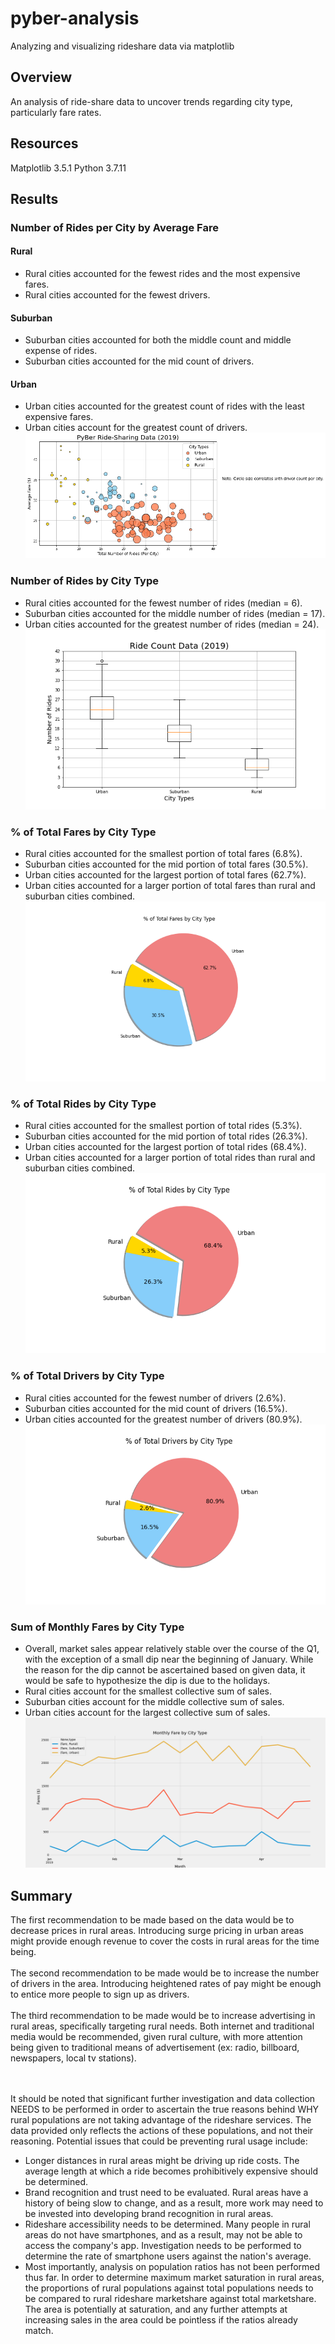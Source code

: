 # pyber-analysis
Analyzing and visualizing rideshare data via matplotlib

## Overview
An analysis of ride-share data to uncover trends regarding city type, particularly fare rates. 

## Resources
Matplotlib 3.5.1
Python 3.7.11

## Results
### Number of Rides per City by Average Fare
#### Rural
- Rural cities accounted for the fewest rides and the most expensive fares.
- Rural cities accounted for the fewest drivers. 
#### Suburban
- Suburban cities accounted for both the middle count and middle expense of rides. 
- Suburban cities accounted for the mid count of drivers. 
#### Urban
- Urban cities accounted for the greatest count of rides with the least expensive fares.
- Urban cities account for the greatest count of drivers. 
![Figure 1](analysis/Fig1.png)

### Number of Rides by City Type
- Rural cities accounted for the fewest number of rides (median = 6). 
- Suburban cities accounted for the middle number of rides (median = 17). 
- Urban cities accounted for the greatest number of rides (median = 24).
![Figure 2](analysis/Fig2.png)

### % of Total Fares by City Type
- Rural cities accounted for the smallest portion of total fares (6.8%). 
- Suburban cities accounted for the mid portion of total fares (30.5%). 
- Urban cities accounted for the largest portion of total fares (62.7%). 
- Urban cities accounted for a larger portion of total fares than rural and suburban cities combined. 
![Figure 5](analysis/Fig5.png)

### % of Total Rides by City Type
- Rural cities accounted for the smallest portion of total rides (5.3%).
- Suburban cities accounted for the mid portion of total rides (26.3%). 
- Urban cities accounted for the largest portion of total rides (68.4%). 
- Urban cities accounted for a larger portion of total rides than rural and suburban cities combined. 
![Figure 6](analysis/Fig6.png)

### % of Total Drivers by City Type
- Rural cities accounted for the fewest number of drivers (2.6%). 
- Suburban cities accounted for the mid count of drivers (16.5%). 
- Urban cities accounted for the greatest number of drivers (80.9%). 
![Figure 7](analysis/Fig7.png)

### Sum of Monthly Fares by City Type
- Overall, market sales appear relatively stable over the course of the Q1, with the exception of a small dip near the beginning of January. While the reason for the dip cannot be ascertained based on given data, it would be safe to hypothesize the dip is due to the holidays. 
- Rural cities account for the smallest collective sum of sales. 
- Suburban cities account for the middle collective sum of sales. 
- Urban cities account for the largest collective sum of sales. 
![Figure 8](analysis/fig8.png)

## Summary

The first recommendation to be made based on the data would be to decrease prices in rural areas. Introducing surge pricing in urban areas might provide enough revenue to cover the costs in rural areas for the time being. </br></br>
The second recommendation to be made would be to increase the number of drivers in the area. Introducing heightened rates of pay might be enough to entice more people to sign up as drivers. </br></br>
The third recommendation to be made would be to increase advertising in rural areas, specifically targeting rural needs. Both internet and traditional media would be recommended, given rural culture, with more attention being given to traditional means of advertisement (ex: radio, billboard, newspapers, local tv stations). </br></br></br>

It should be noted that significant further investigation and data collection NEEDS to be performed in order to ascertain the true reasons behind WHY rural populations are not taking advantage of the rideshare services. 
The data provided only reflects the actions of these populations, and not their reasoning. Potential issues that could be preventing rural usage include: 
- Longer distances in rural areas might be driving up ride costs. The average length at which a ride becomes prohibitively expensive should be determined. 
- Brand recognition and trust need to be evaluated. Rural areas have a history of being slow to change, and as a result, more work may need to be invested into developing brand recognition in rural areas. 
- Rideshare accessibility needs to be determined. Many people in rural areas do not have smartphones, and as a result, may not be able to access the company's app. Investigation needs to be performed to determine the rate of smartphone users against the nation's average. 
- Most importantly, analysis on population ratios has not been performed thus far. In order to determine maximum market saturation in rural areas, the proportions of rural populations against total populations needs to be compared to rural rideshare marketshare against total marketshare. The area is potentially at saturation, and any further attempts at increasing sales in the area could be pointless if the ratios already match. 






